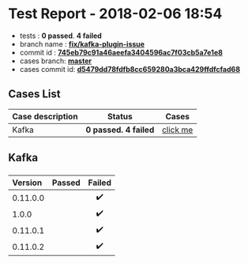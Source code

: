 # Test Report - 2018-02-06 18:54

- tests  : **0 passed**. **4 failed**
- branch name : **[fix/kafka-plugin-issue](https://github.com/apache/incubator-skywalking/tree/fix/kafka-plugin-issue)**
- commit id : **[745eb79c91a46aeefa3404596ac7f03cb5a7e1e8](https://github.com/apache/incubator-skywalking/commit/745eb79c91a46aeefa3404596ac7f03cb5a7e1e8)**
- cases branch: **[master](https://github.com/SkywalkingTest/skywalking-autotest-scenarios/tree/master)**
- cases commit id: **[d5479dd78fdfb8cc659280a3bca429ffdfcfad68](https://github.com/SkywalkingTest/skywalking-autotest-scenarios/commit/d5479dd78fdfb8cc659280a3bca429ffdfcfad68)**

## Cases List

| Case description | Status | Cases|
|:-----|:-----:|:-----:|
|Kafka| **0 passed. 4 failed**| [click me](#kafka) |

## Kafka

### 
|  Version     | Passed | Failed|
|:------------- |:-------:|:-----:|
| 0.11.0.0  | |:heavy_check_mark:|
| 1.0.0  | |:heavy_check_mark:|
| 0.11.0.1  | |:heavy_check_mark:|
| 0.11.0.2  | |:heavy_check_mark:|

